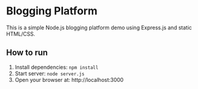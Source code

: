# Blogging Platform
This is a simple Node.js blogging platform demo using Express.js and static HTML/CSS.
## How to run
1. Install dependencies: `npm install`
2. Start server: `node server.js`
3. Open your browser at: http://localhost:3000
